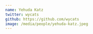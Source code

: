 ```yaml
---
name: Yehuda Katz
twitter: wycats
github: https://github.com/wycats
image: /media/people/yehuda-katz.jpeg
---
```

